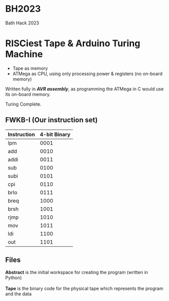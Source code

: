 # BH2023
Bath Hack 2023

# RISCiest Tape & Arduino Turing Machine
 - Tape as memory
 - ATMega as CPU, using only processing power & registers (no on-board memory)

Written fully in ***AVR assembly***, as programming the ATMega in C would use its on-board memory.

Turing Complete.

## FWKB-I (Our instruction set)
| Instruction | 4-bit Binary |
|---|---|
| lpm | 0001 |
| add |  0010 |
| addi | 0011  |
| sub | 0100 |
| subi | 0101 |
| cpi | 0110 |
| brlo | 0111 |
| breq | 1000 |
| brsh | 1001 |
| rjmp | 1010 |
| mov | 1011 |
| ldi | 1100 |
| out | 1101 |

## Files

**Abstract** is the initial workspace for creating the program (written in Python) <br><br>
**Tape** is the binary code for the physical tape which represents the program and the data